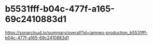 # b5531fff-b04c-477f-a165-69c2410883d1
https://sonarcloud.io/summary/overall?id=iamneo-production_b5531fff-b04c-477f-a165-69c2410883d1
